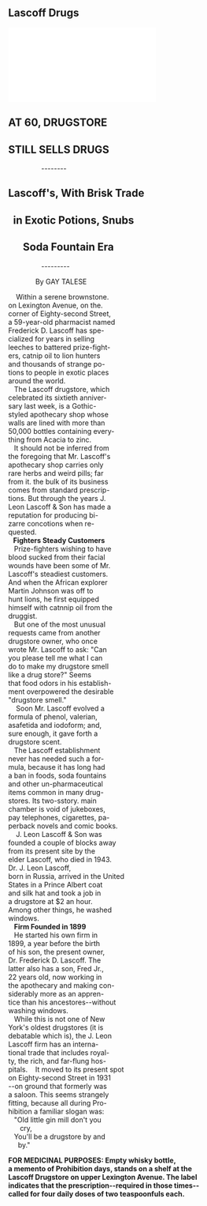 Lascoff Drugs
--- 
![Image of NY Times Article](../images/110085146.pdf)

**AT 60, DRUGSTORE**
---
**STILL SELLS DRUGS**
--- 
&nbsp;&nbsp;&nbsp;&nbsp;&nbsp;&nbsp;&nbsp;&nbsp;&nbsp;&nbsp;&nbsp;&nbsp;&nbsp;&nbsp;&nbsp;&nbsp; --------

Lascoff's, With Brisk Trade
---
&nbsp;&nbsp;in Exotic Potions, Snubs
---
&nbsp;&nbsp;&nbsp;&nbsp;&nbsp; Soda Fountain Era
---
&nbsp;&nbsp;&nbsp;&nbsp;&nbsp;&nbsp;&nbsp;&nbsp;&nbsp;&nbsp;&nbsp;&nbsp;&nbsp;&nbsp;&nbsp;&nbsp; ---------

&nbsp;&nbsp;&nbsp;&nbsp;&nbsp;&nbsp;&nbsp;&nbsp;&nbsp;&nbsp;&nbsp;&nbsp;&nbsp; By GAY TALESE


&nbsp;&nbsp;&nbsp; Within a serene brownstone. <br/>
on Lexington Avenue, on the. <br/>
corner of Eighty-second Street,<br/>
a 59-year-old pharmacist named<br/>
Frederick  D.  Lascoff  has spe-<br/>
cialized for years  in  selling<br/>
leeches to battered prize-fight-<br/>
ers, catnip oil to lion hunters<br/>
and thousands of strange po-<br/>
tions to people in exotic places<br/>
around the world.<br/>
&nbsp;&nbsp;&nbsp;The Lascoff drugstore, which<br/>
celebrated its sixtieth anniver-<br/>
sary last week, is a  Gothic-<br/>
styled apothecary shop whose<br/>
walls are lined with more than<br/>
50,000 bottles containing every-<br/>
thing from Acacia to zinc.<br/>
&nbsp;&nbsp;&nbsp;It should not be inferred from<br/>
the foregoing that Mr. Lascoff's<br/>
apothecary shop  carries  only<br/>
rare herbs and weird pills; far<br/>
from it. the bulk of its business <br/>
comes from standard prescrip-<br/>
tions. But through the years J.<br/>
Leon Lascoff & Son has made a<br/>
reputation for producing bi-<br/>
zarre concotions when re-<br/>
quested.<br/>
**&nbsp;&nbsp;&nbsp;Fighters Steady Customers**<br/>
&nbsp;&nbsp;&nbsp;Prize-fighters wishing to have<br/>
blood sucked from their facial <br/>
wounds have been some of Mr. <br/>
Lascoff's  steadiest  customers.<br/>
And when the African explorer <br/>
Martin  Johnson  was  off  to<br/>
hunt  lions,  he  first equipped <br/>
himself with catnnip oil from the <br/>
druggist. <br/>
&nbsp;&nbsp;&nbsp;But one of the most unusual <br/>
requests  came from another <br/>
drugstore  owner, who  once <br/>
wrote Mr. Lascoff to ask: "Can <br/>
you please tell me what I can<br/>
do to make my drugstore smell<br/>
like  a  drug  store?"  Seems<br/>
that food odors in his establish-<br/>
ment overpowered the desirable<br/>
"drugstore smell."<br/>
&nbsp;&nbsp;&nbsp; Soon Mr. Lascoff evolved  a<br/>
formula  of  phenol,  valerian, <br/>
asafetida and iodoform;  and,<br/>
sure enough, it gave forth a <br/>
drugstore scent. <br/>
&nbsp;&nbsp;&nbsp;The  Lascoff  establishment<br/>
never has needed such a for-<br/>
mula, because it has long had <br/>
a ban in foods, soda fountains<br/>
and  other  un-pharmaceutical<br/>
items common in many drug-<br/>
stores.   Its  two-sstory. main <br/>
chamber is void of jukeboxes,<br/>
pay telephones, cigarettes, pa-<br/>
perback novels and comic books.<br/>
&nbsp;&nbsp;&nbsp; J. Leon Lascoff & Son was <br/>
founded a couple of blocks away <br/>
from its present site by the <br/>
elder Lascoff, who died in 1943. <br/>
Dr. J. Leon Lascoff, <br/>
born in Russia,  arrived  in the United<br/>
States in a Prince Albert coat <br/>
and silk hat and took a job in<br/>
a drugstore  at $2 an hour. <br/>
Among other things, he washed <br/>
windows.<br/>
&nbsp;&nbsp;&nbsp;**Firm Founded in 1899**<br/>
&nbsp;&nbsp;&nbsp;He started his own firm in <br/>
1899, a year before the birth <br/>
of his son, the present owner, <br/>
Dr. Frederick D. Lascoff.  The <br/>
latter also has a son, Fred Jr.,<br/>
22 years old, now working in <br/>
the apothecary and making con-<br/>
siderably more as an appren-<br/>
tice than his ancestores--without<br/>
washing windows. <br/>
&nbsp;&nbsp;&nbsp;While this is not one of New <br/>
York's oldest drugstores (it is<br/>
debatable which is), the J. Leon<br/>
Lascoff firm has an interna-<br/>
tional trade that includes royal-<br/>
ty, the rich, and far-flung hos-<br/>
pitals.
&nbsp;&nbsp;&nbsp;It moved to its present spot <br/>
on Eighty-second Street in 1931<br/>
--on ground that formerly was<br/>
a saloon.  This seems strangely<br/>
fitting, because all during Pro-<br/>
hibition a familiar slogan was:<br/>
&nbsp;&nbsp;&nbsp;"Old little gin mill don't you<br/>
&nbsp;&nbsp;&nbsp;&nbsp;&nbsp; cry, <br/>
&nbsp;&nbsp;&nbsp;You'll be a drugstore by and <br/>
&nbsp;&nbsp;&nbsp;&nbsp;&nbsp;by."



**FOR MEDICINAL PURPOSES: Empty whisky bottle, <br/>
a memento of Prohibition days, stands on a shelf at the<br/>
Lascoff Drugstore on upper Lexington Avenue. The label<br/>
indicates that the prescription--required in those times--<br/>
called for four daily doses of two teaspoonfuls each.**
